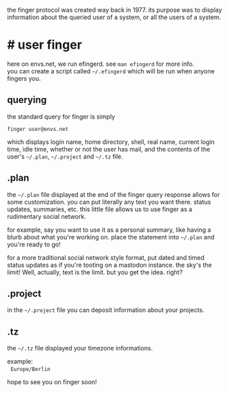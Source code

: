 the finger protocol was created way back in 1977. its purpose was to display information about the queried user of a system, or all the users of a system.

# # user finger

here on envs.net, we run efingerd. see `man efingerd` for more info.<br />
you can create a script called `~/.efingerd` which will be run when anyone fingers you.

## querying
the standard query for finger is simply

`finger user@envs.net`

which displays login name, home directory, shell, real name, current login time, idle time, whether or not the user has mail, and the contents of the user's `~/.plan`, `~/.project` and `~/.tz` file.

## .plan
the `~/.plan` file displayed at the end of the finger query response allows for some customization. you can put literally any text you want there. status updates, summaries, etc. this little file allows us to use finger as a rudimentary social network.

for example, say you want to use it as a personal summary, like having a blurb about what you're working on. place the statement into `~/.plan` and you're ready to go!

for a more traditional social network style format, put dated and timed status updates as if you're tooting on a mastodon instance. the sky's the limit! Well, actually, text is the limit. but you get the idea. right?

## .project
in the `~/.project` file you can deposit information about your projects.

## .tz
the `~/.tz` file displayed your timezone informations.

example:<br />
&nbsp;&nbsp;`Europe/Berlin`

hope to see you on finger soon!
